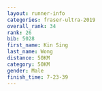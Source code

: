 ```yaml
---
layout: runner-info 
categories: fraser-ultra-2019 
overall_rank: 34
rank: 26
bib: 5028
first_name: Kin Sing
last_name: Wong
distance: 50KM
category: 50KM
gender: Male
finish_time: 7-23-39
---
```

